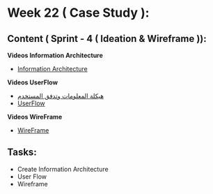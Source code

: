 # Week 22 ( Case Study ): 
## Content ( Sprint - 4 ( Ideation & Wireframe )):

 **Videos Information Architecture**
- [Information Architecture](https://www.youtube.com/watch?v=TtvOiDxRPtE)

**Videos UserFlow**
- [هيكلة المعلومات وتدفق المستخدم](https://www.youtube.com/watch?v=_-xnGv_Gu0U&t=937s)
- [UserFlow](https://www.youtube.com/watch?v=0_6z39YcMTo&t=417s)

**Videos WireFrame**
- [WireFrame](https://www.youtube.com/watch?v=rF0Ta5z8k3Y)

## Tasks:
- Create Information Architecture
- User Flow
- Wireframe

